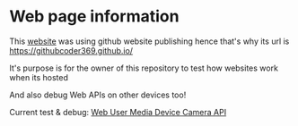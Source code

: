 # Web page information

This [website](https://githubcoder369.github.io/) was using github website publishing hence that's why its url is https://githubcoder369.github.io/

It's purpose is for the owner of this repository to test how websites work when its hosted

And also debug Web APIs on other devices too!

Current test & debug: [Web User Media Device Camera API](https://developer.mozilla.org/en-US/docs/Web/API/MediaDevices)
